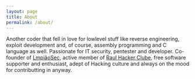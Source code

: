 ```yaml
---
layout: page
title: About
permalink: /about/
---
```


Another coder that fell in love for lowlevel stuff like reverse engineering, 
exploit development and, of course, assembly programming and C language as well.
Passionate for IT security, pentester and developer. Co-founder of [LmpiãoSec](lampiaosec.github.com),
active member of [Raul Hacker Clube](raulhc.cc), free software supporter and enthusiast,
adept of Hacking culture and always on the mood for contributting in anyway.

